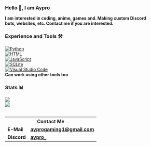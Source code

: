 <div class="center">
<h3 class="center">Hello 👋, I am Aypro</h3>
<span class="center"><b>I am interested in coding, anime, games and. Making custom Discord bots, websites, etc. Contact me if you are interested.</b></span>
<br>
<h3 class="center">Experience and Tools 🛠️</h3>
<a href="https://python.org"><img alt="Python" src="https://img.shields.io/badge/Python-3776ab?style=for-the-badge&logo=python&logoColor=white" class="center"></a>
<br>
<a href="https://en.m.wikipedia.org/wiki/HTML"><img alt="HTML" src="https://img.shields.io/badge/html5-%23E34F26.svg?&style=for-the-badge&logo=html5&logoColor=white"></a>
<br>
<a href="https://en.m.wikipedia.org/wiki/JavaScript"><img alt="JavaScript" src="https://img.shields.io/badge/javascript-%23323330.svg?&style=for-the-badge&logo=javascript&logoColor=%23F7DF1E">
<br>
<a href="https://sqlite.org"><img alt="SQLite" src="https://img.shields.io/badge/SQLite-47a248?style=for-the-badge&logo=sqlite&logoColor=white" class="center"></a>
<br>
<a href="https://code.visualstudio.com"><img alt="Visual Studio Code" src="https://img.shields.io/badge/VS%20Code-007acc?style=for-the-badge&logo=visual-studio-code&logoColor=white" class="center"></a>
<br>
<b>Can work using other tools too</b>
<h3 class="center">Stats 📊</h3>
<a href="https://github.com/aypro-droid?tab=repositories"><img src="https://github-readme-stats.vercel.app/api?username=aypro-droid&show_icons=true&count_private=false&theme=radical" class="center"></a>
<br>
<a href="https://github.com/aypro-droid?tab=repositories"><img src="https://github-readme-stats.vercel.app/api/top-langs/?username=aypro-droid&show_icons=true&count_private=false&theme=radical" class="center"></a>
<br>
<br>
<table>
<tr><th colspan="2"><b>Contact Me</b></th></tr>
<tr><td><b>E-Mail</b></td><td><b><a href="mailto:ayprogaming1@gmail.com">ayprogaming1@gmail.com</a></b></td></tr>
<tr><td><b>Discord</b></td><td><b><a href="https://discord.com/users/644442300667396111">aypro_</a></b></td></tr>
</table>
</div>
